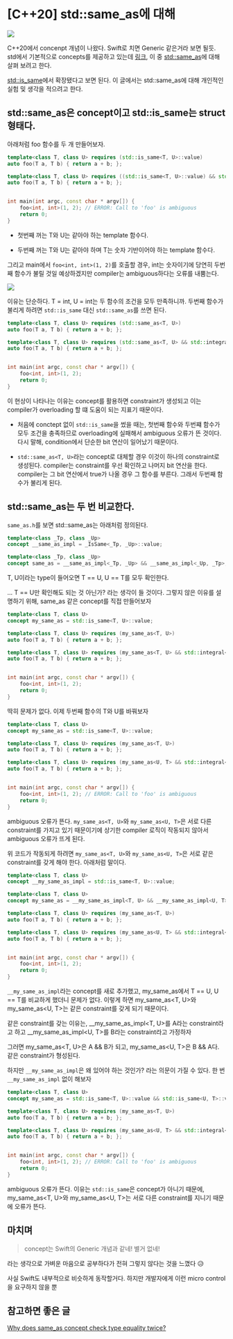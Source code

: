 # [C++20] std::same_as에 대해

![](0.png)

C++20에서 concenpt 개념이 나왔다. Swift로 치면 Generic 같은거라 보면 될듯. std에서 기본적으로 concepts를 제공하고 있는데 [링크](https://en.cppreference.com/w/cpp/concepts), 이 중 [std::same_as](https://en.cppreference.com/w/cpp/concepts/same_as)에 대해 살펴 보려고 한다.

[std::is_same](https://en.cppreference.com/w/cpp/types/is_same)에서 확장됐다고 보면 된다. 이 글에서는 std::same_as에 대해 개인적인 실험 및 생각을 적으려고 한다.

## std::same_as은 concept이고 std::is_same는 struct 형태다.

아래처럼 foo 함수를 두 개 만들어보자.

```cpp
template<class T, class U> requires (std::is_same<T, U>::value)
auto foo(T a, T b) { return a + b; };

template<class T, class U> requires ((std::is_same<T, U>::value) && std::integral<T>)
auto foo(T a, T b) { return a + b; };


int main(int argc, const char * argv[]) {
    foo<int, int>(1, 2); // ERROR: Call to 'foo' is ambiguous
    return 0;
}
```

- 첫번째 꺼는 T와 U는 같아야 하는 template 함수다.

- 두번째 꺼는 T와 U는 같아야 하며 T는 숫자 기반이어야 하는 template 함수다.

그리고 main에서 `foo<int, int>(1, 2)`를 호출할 경우, int는 숫자이기에 당연히 두번째 함수가 불릴 것일 예상하겠지만 compiler는 ambiguous하다는 오류를 내뿜는다.

![](1.png)

이유는 단순하다. T = int, U = int는 두 함수의 조건을 모두 만족하니까. 두번째 함수가 불리게 하려면 `std::is_same` 대신 `std::same_as`를 쓰면 된다.

```cpp
template<class T, class U> requires (std::same_as<T, U>)
auto foo(T a, T b) { return a + b; };

template<class T, class U> requires (std::same_as<T, U> && std::integral<T>)
auto foo(T a, T b) { return a + b; };


int main(int argc, const char * argv[]) {
    foo<int, int>(1, 2);
    return 0;
}
```

이 현상이 나타나는 이유는 concept를 활용하면 constraint가 생성되고 이는 compiler가 overloading 할 떄 도움이 되는 지표기 때문이다.

- 처음에 conctept 없이 `std::is_same`을 썼을 때는, 첫번째 함수와 두번쨰 함수가 모두 조건을 충족하므로 overloading에 실패해서 ambiguous 오류가 뜬 것이다. 다시 말해, condition에서 단순한 bit 연산이 일어났기 때문이다.

- `std::same_as<T, U>`라는 concept로 대체할 경우 이것이 하나의 constraint로 생성된다. compiler는 constraint를 우선 확인하고 나머지 bit 연산을 한다. compiler는 그 bit 연산에서 true가 나올 경우 그 함수를 부른다. 그래서 두번째 함수가 불리게 된다.

## std::same_as는 두 번 비교한다.

`same_as.h`를 보면 std::same_as는 아래처럼 정의된다.

```cpp
template<class _Tp, class _Up>
concept __same_as_impl = _IsSame<_Tp, _Up>::value;

template<class _Tp, class _Up>
concept same_as = __same_as_impl<_Tp, _Up> && __same_as_impl<_Up, _Tp>;
```

T, U이라는 type이 들어오면 T == U, U == T를 모두 확인한다.

... T == U만 확인해도 되는 것 아닌가? 라는 생각이 들 것이다. 그렇지 않은 이유를 설명하기 위해, same_as 같은 concept를 직접 만들어보자

```cpp
template<class T, class U>
concept my_same_as = std::is_same<T, U>::value;

template<class T, class U> requires (my_same_as<T, U>)
auto foo(T a, T b) { return a + b; };

template<class T, class U> requires (my_same_as<T, U> && std::integral<T>)
auto foo(T a, T b) { return a + b; };


int main(int argc, const char * argv[]) {
    foo<int, int>(1, 2);
    return 0;
}
```

딱히 문제가 없다. 이제 두번째 함수의 T와 U를 바꿔보자

```cpp
template<class T, class U>
concept my_same_as = std::is_same<T, U>::value;

template<class T, class U> requires (my_same_as<T, U>)
auto foo(T a, T b) { return a + b; };

template<class T, class U> requires (my_same_as<U, T> && std::integral<T>)
auto foo(T a, T b) { return a + b; };


int main(int argc, const char * argv[]) {
    foo<int, int>(1, 2); // ERROR: Call to 'foo' is ambiguous
    return 0;
}
```

ambiguous 오류가 뜬다. `my_same_as<T, U>`와 `my_same_as<U, T>`은 서로 다른 constraint를 가지고 있기 때문이기에 상기한 compiler 로직이 작동되지 않아서 ambiguous 오류가 뜨게 된다.

위 코드가 작동되게 하려면 `my_same_as<T, U>`와 `my_same_as<U, T>`은 서로 같은 constraint를 갖게 해야 한다. 아래처럼 말이다.

```cpp
template<class T, class U>
concept __my_same_as_impl = std::is_same<T, U>::value;

template<class T, class U>
concept my_same_as = __my_same_as_impl<T, U> && __my_same_as_impl<U, T>;

template<class T, class U> requires (my_same_as<T, U>)
auto foo(T a, T b) { return a + b; };

template<class T, class U> requires (my_same_as<U, T> && std::integral<T>)
auto foo(T a, T b) { return a + b; };


int main(int argc, const char * argv[]) {
    foo<int, int>(1, 2);
    return 0;
}
```
`__my_same_as_impl`라는 concept를 새로 추가했고, my_same_as에서 T == U, U == T를 비교하게 했더니 문제가 없다. 이렇게 하면 my_same_as<T, U>와 my_same_as<U, T>는 같은 constraint를 갖게 되기 때문이다.

같은 constraint를 갖는 이유는, __my_same_as_impl<T, U>를 A라는 constraint라고 하고 __my_same_as_impl<U, T>를 B라는 constraint라고 가정하자

그러면 my_same_as<T, U>은 A && B가 되고, my_same_as<U, T>은 B && A다. 같은 constraint가 형성된다.

하지만 `__my_same_as_impl`은 왜 있어야 하는 것인가? 라는 의문이 가질 수 있다. 한 번 `__my_same_as_impl` 없이 해보자

```cpp
template<class T, class U>
concept my_same_as = std::is_same<T, U>::value && std::is_same<U, T>::value;

template<class T, class U> requires (my_same_as<T, U>)
auto foo(T a, T b) { return a + b; };

template<class T, class U> requires (my_same_as<U, T> && std::integral<T>)
auto foo(T a, T b) { return a + b; };


int main(int argc, const char * argv[]) {
    foo<int, int>(1, 2); // ERROR: Call to 'foo' is ambiguous
    return 0;
}
```

ambiguous 오류가 뜬다. 이유는 `std::is_same`은 concept가 아니기 때문에, my_same_as<T, U>와 my_same_as<U, T>는 서로 다른 constraint를 지니기 때문에 오류가 뜬다.

## 마치며

> concept는 Swift의 Generic 개념과 같네! 별거 없네!

라는 생각으로 가벼운 마음으로 공부하다가 전혀 그렇지 않다는 것을 느꼈다 😥

사실 Swift도 내부적으로 비슷하게 동작할거다. 하지만 개발자에게 이런 micro control을 요구하지 않을 뿐 

## 참고하면 좋은 글

[Why does same_as concept check type equality twice?](https://stackoverflow.com/q/58509147/17473716)
